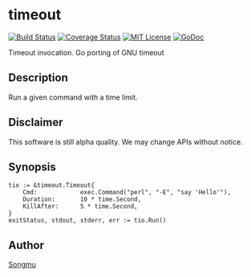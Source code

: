 timeout
=======

[![Build Status](https://travis-ci.org/Songmu/timeout.png?branch=master)][travis]
[![Coverage Status](https://coveralls.io/repos/Songmu/timeout/badge.png?branch=master)][coveralls]
[![MIT License](http://img.shields.io/badge/license-MIT-blue.svg?style=flat-square)][license]
[![GoDoc](https://godoc.org/github.com/Songmu/timeout?status.svg)][godoc]

[travis]: https://travis-ci.org/Songmu/timeout
[coveralls]: https://coveralls.io/r/Songmu/timeout?branch=master
[license]: https://github.com/Songmu/timeout/blob/master/LICENSE
[godoc]: https://godoc.org/github.com/Songmu/timeout

Timeout invocation. Go porting of GNU timeout

## Description

Run a given command with a time limit.

## Disclaimer

This software is still alpha quality. We may change APIs without notice.

## Synopsis

	tio := &timeout.Timeout{
		Cmd:            exec.Command("perl", "-E", "say 'Hello'"),
		Duration:       10 * time.Second,
		KillAfter:      5 * time.Second,
	}
	exitStatus, stdout, stderr, err := tio.Run()

## Author

[Songmu](https://github.com/Songmu)
